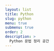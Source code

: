 ```yaml
---
layout: list
title: Python
slug: python
menu: true
submenu: true
order: 2
description: >
  Python 문법 정리 공간
---
```

